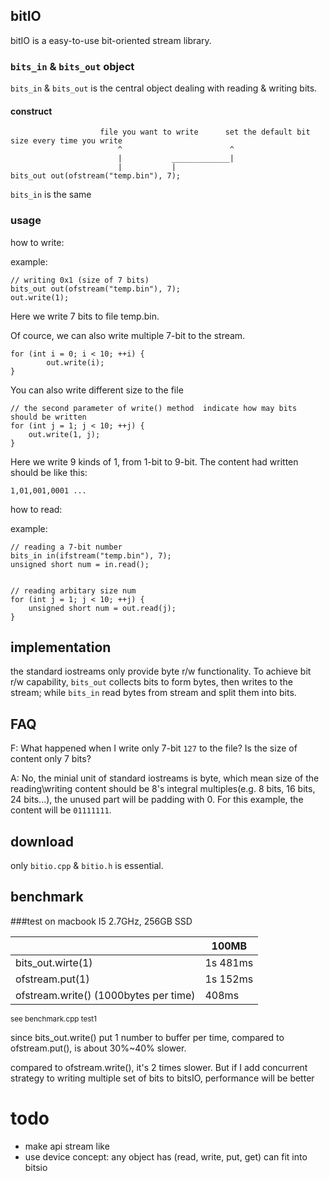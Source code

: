 ## bitIO

bitIO is a easy-to-use bit-oriented stream library.

### `bits_in` & `bits_out` object
`bits_in` & `bits_out` is the central object dealing with reading & writing bits.

#### construct
                        file you want to write      set the default bit size every time you write
                            ^                        ^
                            |           _____________|
                            |           |
    bits_out out(ofstream("temp.bin"), 7);
                           
                            
`bits_in` is the same

### usage



how to write:

example: 
    
    // writing 0x1 (size of 7 bits)
    bits_out out(ofstream("temp.bin"), 7);
    out.write(1);
    
Here we write 7 bits to file temp.bin.

Of cource, we can also write multiple 7-bit to the stream.
    
    for (int i = 0; i < 10; ++i) {
            out.write(i);
    }
 
You can also write different size to the file
    
    // the second parameter of write() method  indicate how may bits should be written
    for (int j = 1; j < 10; ++j) {
        out.write(1, j);
    }
    
Here we write 9 kinds of 1, from 1-bit to 9-bit. The content had written should be like this:

    1,01,001,0001 ...
 
how to read:

example:

    // reading a 7-bit number
    bits_in in(ifstream("temp.bin"), 7);
    unsigned short num = in.read();
    
    
    // reading arbitary size num
    for (int j = 1; j < 10; ++j) {
        unsigned short num = out.read(j);
    }


## implementation
the standard iostreams only provide byte r/w functionality. To achieve bit r/w capability, `bits_out` collects bits to form  bytes, then writes to the stream; while `bits_in` read bytes from stream and split them into bits.

## FAQ
F: What happened when I write only 7-bit `127` to the file? Is the size of content only 7 bits?

A: No, the minial unit of standard iostreams is byte, which mean size of the reading\writing content should be 8's integral	multiples(e.g. 8 bits, 16 bits, 24 bits...), the unused part will be padding with 0.
For this example, the content will be `01111111`.


## download
only `bitio.cpp` & `bitio.h` is essential.

## benchmark
###test on macbook I5 2.7GHz, 256GB SSD

|                                       |  100MB   |
|---------------------------------------|----------|
| bits_out.wirte(1)                     | 1s 481ms |
| ofstream.put(1)                       | 1s 152ms |
| ofstream.write() (1000bytes per time) | 408ms    |

<sub>see benchmark.cpp test1 </sub>


since bits_out.write() put 1 number to buffer per time, compared to ofstream.put(), is about 30%~40% slower.

compared to ofstream.write(), it's 2 times slower. But if I add concurrent strategy to writing multiple set of bits to bitsIO, performance will be better

# todo
* make api stream like
* use device concept: any object has (read, write, put, get) can fit into bitsio